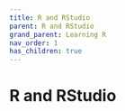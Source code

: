 ```yaml
---
title: R and RStudio
parent: R and RStudio
grand_parent: Learning R
nav_order: 1
has_children: true
---
```


# R and RStudio
